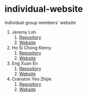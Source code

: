 # individual-website
Individual group members' website

1. Jeremy Loh
    1. [Repository](https://github.com/JeremyLoh/project0) 
    2. [Website](https://jeremyloh.github.io/project0/)
2. Ho Si Chong Kenny
    1. [Repository](https://github.com/khsc96/khsc96.github.io)
    2. [Website](https://khsc96.github.io/My-website/)
3. Eng Xuan En
    1. [Repository]()
    2. [Website]()
4. Cranston Yeo Zhijie
    1. [Repository]()
    2. [Website]()
